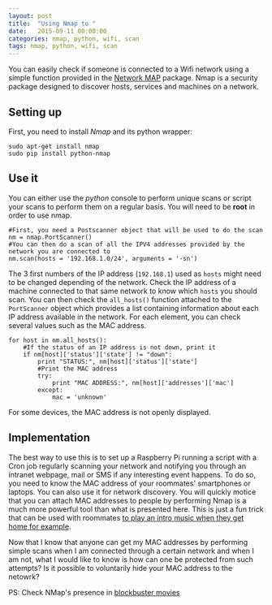 ```yaml
---
layout: post
title:  "Using Nmap to "
date:   2015-09-11 00:00:00
categories: nmap, python, wifi, scan
tags: nmap, python, wifi, scan
---
```


You can easily check if someone is connected to a Wifi network using a simple function provided in the [Network MAP](https://nmap.org/) package. Nmap is a security package designed to discover hosts, services and machines on a network.

Setting up
----------------

First, you need to install *Nmap* and its python wrapper:

	sudo apt-get install nmap
	sudo pip install python-nmap


Use it
----------------
You can either use the *python* console to perform unique scans or script your scans to perform them on a regular basis.
You will need to be **root** in order to use nmap. 

	#First, you need a Postscanner object that will be used to do the scan
	nm = nmap.PortScanner()
	#You can then do a scan of all the IPV4 addresses provided by the network you are connected to
	nm.scan(hosts = '192.168.1.0/24', arguments = '-sn')

The 3 first numbers of the IP address (`192.168.1`) used as `hosts` might need to be changed depending of the network. Check the IP address of a machine connected to that same network to know which `hosts` you should scan.
You can then check the `all_hosts()` function attached to the `PortScanner` object which provides a list containing information about each IP address available in the network. For each element, you can check several values such as the MAC address. 

	for host in nm.all_hosts():
		#If the status of an IP address is not down, print it
		if nm[host]['status']['state'] != "down":
			print "STATUS:", nm[host]['status']['state']
			#Print the MAC address
			try:
				print "MAC ADDRESS:", nm[host]['addresses']['mac']
			except:
				mac = 'unknown'

For some devices, the MAC address is not openly displayed. 

Implementation
----------------

The best way to use this is to set up a Raspberry Pi running a script with a Cron job regularly scanning your network and notifying you through an intranet webpage, mail or SMS if any interesting event happens. To do so, you need to know the MAC address of your roommates' smartphones or laptops. You can also use it for network discovery. You will quickly motice that you can attach MAC addresses to people by performing
Nmap is a much more powerful tool than what is presented here. This is just a fun trick that can be used with roommates [to play an intro music when they get home for example](https://github.com/usag1e/Homza).

Now that I know that anyone can get my MAC addresses by performing simple scans when I am connected through a certain network and when I am not, what I would like to know is how can one be protected from such attempts? Is it possible to voluntarily hide your MAC address to the netowrk?

PS: Check NMap's presence in [blockbuster movies](https://nmap.org/movies/)


